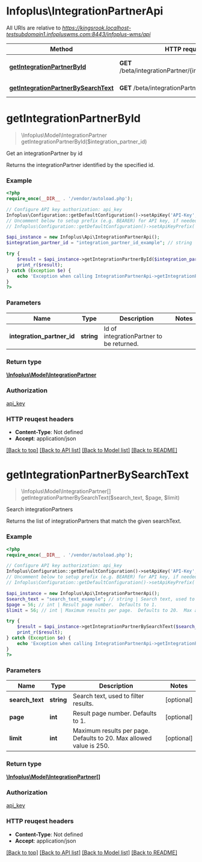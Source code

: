 # Infoplus\IntegrationPartnerApi

All URIs are relative to *https://kingsrook.localhost-testsubdomain1.infopluswms.com:8443/infoplus-wms/api*

Method | HTTP request | Description
------------- | ------------- | -------------
[**getIntegrationPartnerById**](IntegrationPartnerApi.md#getIntegrationPartnerById) | **GET** /beta/integrationPartner/{integrationPartnerId} | Get an integrationPartner by id
[**getIntegrationPartnerBySearchText**](IntegrationPartnerApi.md#getIntegrationPartnerBySearchText) | **GET** /beta/integrationPartner/search | Search integrationPartners


# **getIntegrationPartnerById**
> \Infoplus\Model\IntegrationPartner getIntegrationPartnerById($integration_partner_id)

Get an integrationPartner by id

Returns the integrationPartner identified by the specified id.

### Example 
```php
<?php
require_once(__DIR__ . '/vendor/autoload.php');

// Configure API key authorization: api_key
Infoplus\Configuration::getDefaultConfiguration()->setApiKey('API-Key', 'YOUR_API_KEY');
// Uncomment below to setup prefix (e.g. BEARER) for API key, if needed
// Infoplus\Configuration::getDefaultConfiguration()->setApiKeyPrefix('API-Key', 'BEARER');

$api_instance = new Infoplus\Api\IntegrationPartnerApi();
$integration_partner_id = "integration_partner_id_example"; // string | Id of integrationPartner to be returned.

try { 
    $result = $api_instance->getIntegrationPartnerById($integration_partner_id);
    print_r($result);
} catch (Exception $e) {
    echo 'Exception when calling IntegrationPartnerApi->getIntegrationPartnerById: ', $e->getMessage(), "\n";
}
?>
```

### Parameters

Name | Type | Description  | Notes
------------- | ------------- | ------------- | -------------
 **integration_partner_id** | **string**| Id of integrationPartner to be returned. | 

### Return type

[**\Infoplus\Model\IntegrationPartner**](IntegrationPartner.md)

### Authorization

[api_key](../README.md#api_key)

### HTTP reuqest headers

 - **Content-Type**: Not defined
 - **Accept**: application/json

[[Back to top]](#) [[Back to API list]](../README.md#documentation-for-api-endpoints) [[Back to Model list]](../README.md#documentation-for-models) [[Back to README]](../README.md)

# **getIntegrationPartnerBySearchText**
> \Infoplus\Model\IntegrationPartner[] getIntegrationPartnerBySearchText($search_text, $page, $limit)

Search integrationPartners

Returns the list of integrationPartners that match the given searchText.

### Example 
```php
<?php
require_once(__DIR__ . '/vendor/autoload.php');

// Configure API key authorization: api_key
Infoplus\Configuration::getDefaultConfiguration()->setApiKey('API-Key', 'YOUR_API_KEY');
// Uncomment below to setup prefix (e.g. BEARER) for API key, if needed
// Infoplus\Configuration::getDefaultConfiguration()->setApiKeyPrefix('API-Key', 'BEARER');

$api_instance = new Infoplus\Api\IntegrationPartnerApi();
$search_text = "search_text_example"; // string | Search text, used to filter results.
$page = 56; // int | Result page number.  Defaults to 1.
$limit = 56; // int | Maximum results per page.  Defaults to 20.  Max allowed value is 250.

try { 
    $result = $api_instance->getIntegrationPartnerBySearchText($search_text, $page, $limit);
    print_r($result);
} catch (Exception $e) {
    echo 'Exception when calling IntegrationPartnerApi->getIntegrationPartnerBySearchText: ', $e->getMessage(), "\n";
}
?>
```

### Parameters

Name | Type | Description  | Notes
------------- | ------------- | ------------- | -------------
 **search_text** | **string**| Search text, used to filter results. | [optional] 
 **page** | **int**| Result page number.  Defaults to 1. | [optional] 
 **limit** | **int**| Maximum results per page.  Defaults to 20.  Max allowed value is 250. | [optional] 

### Return type

[**\Infoplus\Model\IntegrationPartner[]**](IntegrationPartner.md)

### Authorization

[api_key](../README.md#api_key)

### HTTP reuqest headers

 - **Content-Type**: Not defined
 - **Accept**: application/json

[[Back to top]](#) [[Back to API list]](../README.md#documentation-for-api-endpoints) [[Back to Model list]](../README.md#documentation-for-models) [[Back to README]](../README.md)


